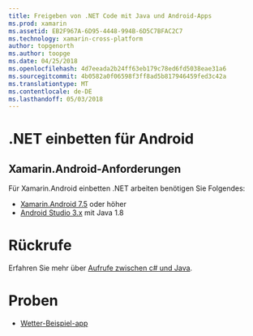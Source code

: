 ```yaml
---
title: Freigeben von .NET Code mit Java und Android-Apps
ms.prod: xamarin
ms.assetid: EB2F967A-6D95-4448-994B-6D5C7BFAC2C7
ms.technology: xamarin-cross-platform
author: topgenorth
ms.author: toopge
ms.date: 04/25/2018
ms.openlocfilehash: 4d7eeada2b24ff63eb179c78ed6fd5038eae31a6
ms.sourcegitcommit: 4b0582a0f06598f3ff8ad5b817946459fed3c42a
ms.translationtype: MT
ms.contentlocale: de-DE
ms.lasthandoff: 05/03/2018
---
```

# <a name="net-embedding-on-android"></a>.NET einbetten für Android

## <a name="xamarinandroid-requirements"></a>Xamarin.Android-Anforderungen

Für Xamarin.Android einbetten .NET arbeiten benötigen Sie Folgendes:

* [Xamarin.Android 7.5](https://www.visualstudio.com/xamarin/) oder höher
* [Android Studio 3.x](https://developer.android.com/studio/index.html) mit Java 1.8

# <a name="callbacks"></a>Rückrufe

Erfahren Sie mehr über [Aufrufe zwischen c# und Java](callbacks.md).

# <a name="samples"></a>Proben

* [Wetter-Beispiel-app](https://github.com/jamesmontemagno/embeddinator-weather)
